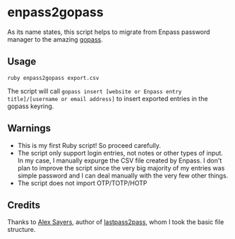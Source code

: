 enpass2gopass
=============


As its name states, this script helps to migrate from Enpass password manager
to the amazing [gopass][gopass].


Usage
-----

`ruby enpass2gopass export.csv`

The script will call `gopass insert [website or Enpass entry title]/[username or email address]`
to insert exported entries in the gopass keyring.


Warnings
--------

* This is my first Ruby script! So proceed carefully.
* The script only support login entries, not notes or other types of input.
  In my case, I manually expurge the CSV file created by Enpass. I don't plan
  to improve the script since the very big majority of my entries was simple
  password and I can deal manually with the very few other things.
* The script does not import OTP/TOTP/HOTP


Credits
-------

Thanks to [Alex Sayers](mailto://alex.sayers@gmail.com), author of
[lastpass2pass][lastpass2pass], whom I took the basic file structure.


[gopass]: https://github.com/justwatchcom/gopass
[lastpass2pass]: https://git.zx2c4.com/password-store/tree/contrib/importers/lastpass2pass.rb
